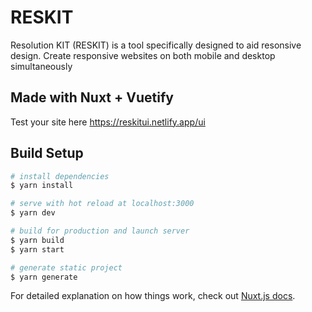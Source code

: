 # RESKIT

Resolution KIT (RESKIT) is a tool specifically designed to aid resonsive design.
Create responsive websites on both mobile and desktop simultaneously

## Made with Nuxt + Vuetify

Test your site here https://reskitui.netlify.app/ui

## Build Setup

```bash
# install dependencies
$ yarn install

# serve with hot reload at localhost:3000
$ yarn dev

# build for production and launch server
$ yarn build
$ yarn start

# generate static project
$ yarn generate
```

For detailed explanation on how things work, check out [Nuxt.js docs](https://nuxtjs.org).
